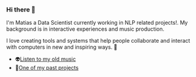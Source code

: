 ### Hi there 👋

I'm  Matias a Data Scientist currently working in NLP related projects!.
My background is in interactive experiences and music production. 

I love creating tools and systems that help people collaborate and interact with computers in new and inspiring ways. 🤖

- 👽[Listen to my old music](https://soundcloud.com/polybius_fm) 
- 🚀[One of my past projects](https://tdaxis.github.io/)
<!--
**Matmac945/Matmac945** is a ✨ _special_ ✨ repository because its `README.md` (this file) appears on your GitHub profile.

Here are some ideas to get you started:

- 🔭 I’m currently working on ...
- 🌱 I’m currently learning ...
- 👯 I’m looking to collaborate on ...
- 🤔 I’m looking for help with ...
- 💬 Ask me about ...
- 📫 How to reach me: ...
- 😄 Pronouns: ...
- ⚡ Fun fact: ...
-->
